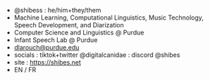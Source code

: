 - @shibess : he/him+they/them
- Machine Learning, Computational Linguistics, Music Technology, Speech Development, and Diarization
- Computer Science and Linguistics @ Purdue 
- Infant Speech Lab @ Purdue 
- dlarouch@purdue.edu
- socials : tiktok+twitter @digitalcanidae : discord @shibes
- site : https://shibes.net
- EN / FR
